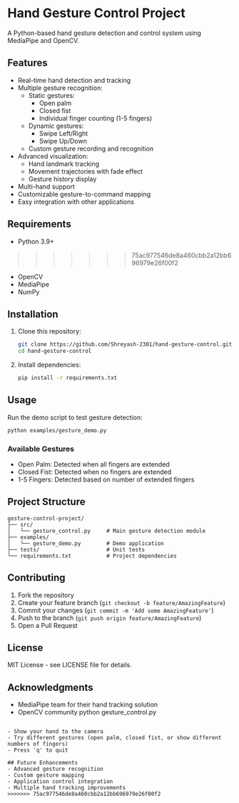 # Hand Gesture Control Project

A Python-based hand gesture detection and control system using MediaPipe and OpenCV.

## Features

- Real-time hand detection and tracking
- Multiple gesture recognition:
  - Static gestures:
    - Open palm
    - Closed fist
    - Individual finger counting (1-5 fingers)
  - Dynamic gestures:
    - Swipe Left/Right
    - Swipe Up/Down
  - Custom gesture recording and recognition
- Advanced visualization:
  - Hand landmark tracking
  - Movement trajectories with fade effect
  - Gesture history display
- Multi-hand support
- Customizable gesture-to-command mapping
- Easy integration with other applications

## Requirements

- Python 3.9+
>>>>>>> 75ac977546de8a460cbb2a12bb696979e26f00f2
- OpenCV
- MediaPipe
- NumPy

## Installation

1. Clone this repository:
   ```bash
   git clone https://github.com/Shreyash-2301/hand-gesture-control.git
   cd hand-gesture-control
   ```

2. Install dependencies:
   ```bash
   pip install -r requirements.txt
   ```

## Usage

Run the demo script to test gesture detection:

```bash
python examples/gesture_demo.py
```

### Available Gestures

- Open Palm: Detected when all fingers are extended
- Closed Fist: Detected when no fingers are extended
- 1-5 Fingers: Detected based on number of extended fingers

## Project Structure

```
gesture-control-project/
├── src/
│   └── gesture_control.py     # Main gesture detection module
├── examples/
│   └── gesture_demo.py        # Demo application
├── tests/                     # Unit tests
└── requirements.txt           # Project dependencies
```

## Contributing

1. Fork the repository
2. Create your feature branch (`git checkout -b feature/AmazingFeature`)
3. Commit your changes (`git commit -m 'Add some AmazingFeature'`)
4. Push to the branch (`git push origin feature/AmazingFeature`)
5. Open a Pull Request

## License

MIT License - see LICENSE file for details.

## Acknowledgments

- MediaPipe team for their hand tracking solution
- OpenCV community
python gesture_control.py
```

- Show your hand to the camera
- Try different gestures (open palm, closed fist, or show different numbers of fingers)
- Press 'q' to quit

## Future Enhancements
- Advanced gesture recognition
- Custom gesture mapping
- Application control integration
- Multiple hand tracking improvements
>>>>>>> 75ac977546de8a460cbb2a12bb696979e26f00f2
